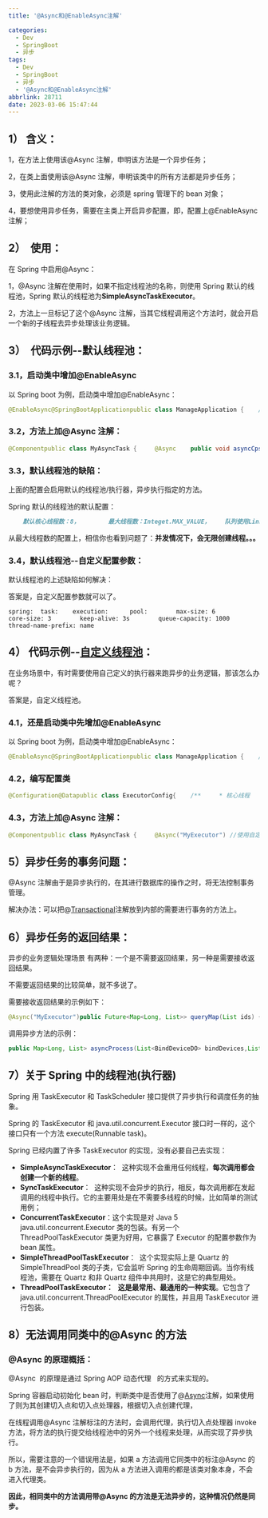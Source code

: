 ```yaml
---
title: '@Async和@EnableAsync注解'

categories:
  - Dev
  - SpringBoot
  - 异步
tags:
  - Dev
  - SpringBoot
  - 异步
  - '@Async和@EnableAsync注解'
abbrlink: 28711
date: 2023-03-06 15:47:44
---
```


## 1） 含义：

1，在方法上使用该@Async 注解，申明该方法是一个异步任务；

2，在类上面使用该@Async 注解，申明该类中的所有方法都是异步任务；

3，使用此注解的方法的类对象，必须是 spring 管理下的 bean 对象；

4，要想使用异步任务，需要在主类上开启异步配置，即，配置上@EnableAsync 注解；

## 2）  使用：

在 Spring 中启用@Async：

1，@Async 注解在使用时，如果不指定线程池的名称，则使用 Spring 默认的线程池，Spring 默认的线程池为**SimpleAsyncTaskExecutor**。

2，方法上一旦标记了这个@Async 注解，当其它线程调用这个方法时，就会开启一个新的子线程去异步处理该业务逻辑。

## 3）  代码示例--默认线程池：

### 3.1，启动类中增加@EnableAsync

以 Spring boot 为例，启动类中增加@EnableAsync：

```java
@EnableAsync@SpringBootApplicationpublic class ManageApplication {    //...}
```

### 3.2，方法上加@Async 注解：

```java
@Componentpublic class MyAsyncTask {     @Async    public void asyncCpsItemImportTask(Long platformId, String jsonList){        //...具体业务逻辑    }}
```

### 3.3，默认线程池的缺陷：

上面的配置会启用默认的线程池/执行器，异步执行指定的方法。

Spring 默认的线程池的默认配置：

```markdown
    默认核心线程数：8，        最大线程数：Integet.MAX_VALUE，    队列使用LinkedBlockingQueue，    容量是：Integet.MAX_VALUE，    空闲线程保留时间：60s，    线程池拒绝策略：AbortPolicy。
```

从最大线程数的配置上，相信你也看到问题了：**并发情况下，会无限创建线程。。。**

### 3.4，默认线程池--自定义配置参数：

默认线程池的上述缺陷如何解决：

答案是，自定义配置参数就可以了。

```delphi
spring:  task:    execution:      pool:        max-size: 6        core-size: 3        keep-alive: 3s        queue-capacity: 1000        thread-name-prefix: name
```

## 4） 代码示例--[自定义线程池](https://so.csdn.net/so/search?q=%E8%87%AA%E5%AE%9A%E4%B9%89%E7%BA%BF%E7%A8%8B%E6%B1%A0&spm=1001.2101.3001.7020)：

在业务场景中，有时需要使用自己定义的执行器来跑异步的业务逻辑，那该怎么办呢？

答案是，自定义线程池。

### 4.1，还是启动类中先增加@EnableAsync

以 Spring boot 为例，启动类中增加@EnableAsync：

```java
@EnableAsync@SpringBootApplicationpublic class ManageApplication {    //...}
```

### 4.2，编写配置类

```java
@Configuration@Datapublic class ExecutorConfig{    /**     * 核心线程     */    private int corePoolSize;    /**     * 最大线程     */    private int maxPoolSize;    /**     * 队列容量     */    private int queueCapacity;    /**     * 保持时间     */    private int keepAliveSeconds;    /**     * 名称前缀     */    private String preFix;     @Bean("MyExecutor")    public Executor myExecutor() {        ThreadPoolTaskExecutor executor = new ThreadPoolTaskExecutor();        executor.setCorePoolSize(corePoolSize);        executor.setMaxPoolSize(maxPoolSize);        executor.setQueueCapacity(queueCapacity);        executor.setKeepAliveSeconds(keepAliveSeconds);        executor.setThreadNamePrefix(preFix);        executor.setRejectedExecutionHandler( new ThreadPoolExecutor.AbortPolicy());        executor.initialize();        return executor;    }}
```

### 4.3，方法上加@Async 注解：

```java
@Componentpublic class MyAsyncTask {     @Async("MyExecutor") //使用自定义的线程池(执行器)    public void asyncCpsItemImportTask(Long platformId, String jsonList){        //...具体业务逻辑    }}
```

## 5）异步任务的事务问题：

@Async 注解由于是异步执行的，在其进行数据库的操作之时，将无法控制事务管理。

解决办法：可以把@[Transactional](https://so.csdn.net/so/search?q=Transactional&spm=1001.2101.3001.7020)注解放到内部的需要进行事务的方法上。

## 6）异步任务的返回结果：

异步的业务逻辑处理场景 有两种：一个是不需要返回结果，另一种是需要接收返回结果。

不需要返回结果的比较简单，就不多说了。

需要接收返回结果的示例如下：

```java
@Async("MyExecutor")public Future<Map<Long, List>> queryMap(List ids) {    List<> result = businessService.queryMap(ids);    ..............    Map<Long, List> resultMap = Maps.newHashMap();    ...    return new AsyncResult<>(resultMap);}
```

调用异步方法的示例：

```java
public Map<Long, List> asyncProcess(List<BindDeviceDO> bindDevices,List<BindStaffDO> bindStaffs, String dccId) {        Map<Long, List> finalMap =null;        // 返回值：        Future<Map<Long, List>> asyncResult = MyService.queryMap(ids);        try {            finalMap = asyncResult.get();        } catch (Exception e) {            ...        }        return finalMap;}
```

## 7）关于 Spring 中的线程池(执行器)

Spring 用 TaskExecutor 和 TaskScheduler 接口提供了异步执行和调度任务的抽象。

Spring 的 TaskExecutor 和 java.util.concurrent.Executor 接口时一样的，这个接口只有一个方法 execute(Runnable task)。

Spring 已经内置了许多 TaskExecutor 的实现，没有必要自己去实现：

- **SimpleAsyncTaskExecutor**：  这种实现不会重用任何线程，**每次调用都会创建一个新的线程**。
- **SyncTaskExecutor**：  这种实现不会异步的执行，相反，每次调用都在发起调用的线程中执行。它的主要用处是在不需要多线程的时候，比如简单的测试用例；
- **ConcurrentTaskExecutor**：这个实现是对 Java 5 java.util.concurrent.Executor 类的包装。有另一个 ThreadPoolTaskExecutor 类更为好用，它暴露了 Executor 的配置参数作为 bean 属性。
- **SimpleThreadPoolTaskExecutor**：  这个实现实际上是 Quartz 的 SimpleThreadPool 类的子类，它会监听 Spring 的生命周期回调。当你有线程池，需要在 Quartz 和非 Quartz 组件中共用时，这是它的典型用处。
- **ThreadPoolTaskExecutor：   这是最常用、最通用的一种实现**。它包含了 java.util.concurrent.ThreadPoolExecutor 的属性，并且用 TaskExecutor 进行包装。

## 8）**无法调用同类中的@Async 的方法**

### @Async 的原理概括：

@Async  的原理是通过 Spring AOP 动态代理   的方式来实现的。

Spring 容器启动初始化 bean 时，判断类中是否使用了@[Async](https://so.csdn.net/so/search?q=Async&spm=1001.2101.3001.7020 'Async')注解，如果使用了则为其创建切入点和切入点处理器，根据切入点创建代理，

在线程调用@Async 注解标注的方法时，会调用代理，执行切入点处理器 invoke 方法，将方法的执行提交给线程池中的另外一个线程来处理，从而实现了异步执行。

所以，需要注意的一个错误用法是，如果 a 方法调用它同类中的标注@Async 的 b 方法，是不会异步执行的，因为从 a 方法进入调用的都是该类对象本身，不会进入代理类。

**因此，相同类中的方法调用带@Async 的方法是无法异步的，这种情况仍然是同步。**

